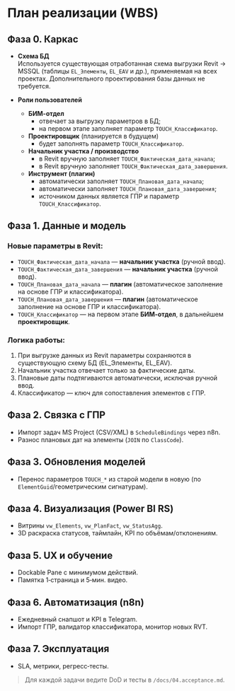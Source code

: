 # План реализации (WBS)

## Фаза 0. Каркас

- **Схема БД**  
  Используется существующая отработанная схема выгрузки Revit → MSSQL (таблицы `EL_Элементы`, `EL_EAV` и др.), применяемая на всех проектах. Дополнительного проектирования базы данных не требуется.  

- **Роли пользователей**  
  - **БИМ-отдел**  
    - отвечает за выгрузку параметров в БД;  
    - на первом этапе заполняет параметр `TOUCH_Классификатор`.  
  - **Проектировщик** (планируется в будущем)  
    - будет заполнять параметр `TOUCH_Классификатор`.  
  - **Начальник участка / производство**  
    - в Revit вручную заполняет `TOUCH_Фактическая_дата_начала`;  
    - в Revit вручную заполняет `TOUCH_Фактическая_дата_завершения`.  
  - **Инструмент (плагин)**  
    - автоматически заполняет `TOUCH_Плановая_дата_начала`;  
    - автоматически заполняет `TOUCH_Плановая_дата_завершения`;  
    - источником данных является ГПР и параметр `TOUCH_Классификатор`.  


## Фаза 1. Данные и модель

### Новые параметры в Revit:

- `TOUCH_Фактическая_дата_начала` — **начальник участка** (ручной ввод).  
- `TOUCH_Фактическая_дата_завершения` — **начальник участка** (ручной ввод).  
- `TOUCH_Плановая_дата_начала` — **плагин** (автоматическое заполнение на основе ГПР и классификатора).  
- `TOUCH_Плановая_дата_завершения` — **плагин** (автоматическое заполнение на основе ГПР и классификатора).  
- `TOUCH_Классификатор` — на первом этапе **БИМ-отдел**, в дальнейшем **проектировщик**.  

### Логика работы:

1. При выгрузке данных из Revit параметры сохраняются в существующую схему БД (EL_Элементы, EL_EAV).  
2. Начальник участка отвечает только за фактические даты.  
3. Плановые даты подтягиваются автоматически, исключая ручной ввод.  
4. Классификатор — ключ для сопоставления элементов с ГПР.  

## Фаза 2. Связка с ГПР
- Импорт задач MS Project (CSV/XML) в `ScheduleBindings` через n8n.
- Разнос плановых дат на элементы (`JOIN` по `ClassCode`).

## Фаза 3. Обновления моделей
- Перенос параметров `TOUCH_*` из старой модели в новую (по `ElementGuid`/геометрическим сигнатурам).

## Фаза 4. Визуализация (Power BI RS)
- Витрины `vw_Elements`, `vw_PlanFact`, `vw_StatusAgg`.
- 3D раскраска статусов, таймлайн, KPI по объёмам/отклонениям.

## Фаза 5. UX и обучение
- Dockable Pane с минимумом действий.
- Памятка 1‑страница и 5‑мин. видео.

## Фаза 6. Автоматизация (n8n)
- Ежедневный снапшот и KPI в Telegram.
- Импорт ГПР, валидатор классификатора, монитор новых RVT.

## Фаза 7. Эксплуатация
- SLA, метрики, регресс‑тесты.

> Для каждой задачи ведите DoD и тесты в `/docs/04.acceptance.md`.
